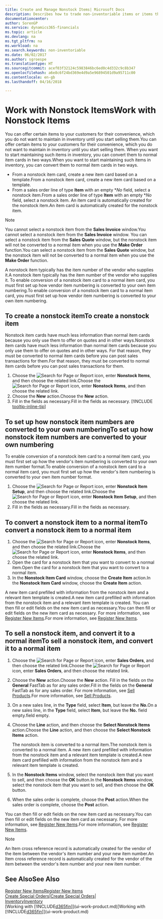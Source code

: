 ```yaml
---
title: Create and Manage Nonstock Items| Microsoft Docs
description: Describes how to trade non-inventoriable items or items that are not maintained in your inventory.
documentationcenter: 
author: SorenGP
ms.service: dynamics365-financials
ms.topic: article
ms.devlang: na
ms.tgt_pltfrm: na
ms.workload: na
ms.search.keywords: non-inventoriable
ms.date: 06/02/2017
ms.author: sgroespe
ms.translationtype: HT
ms.sourcegitcommit: acef03f32124c5983846bc6ed0c4d332c9c8b347
ms.openlocfilehash: a6e8c6f24bd369e4d9a5e96894501d9a95711c00
ms.contentlocale: en-gb
ms.lasthandoff: 04/16/2018

---
```

# <a name="work-with-nonstock-items"></a><span data-ttu-id="dd67e-103">Work with Nonstock Items</span><span class="sxs-lookup"><span data-stu-id="dd67e-103">Work with Nonstock Items</span></span>
<span data-ttu-id="dd67e-104">You can offer certain items to your customers for their convenience, which you do not want to maintain in inventory until you start selling them.</span><span class="sxs-lookup"><span data-stu-id="dd67e-104">You can offer certain items to your customers for their convenience, which you do not want to maintain in inventory until you start selling them.</span></span> <span data-ttu-id="dd67e-105">When you want to start maintaining such items in inventory, you can convert them to normal item cards in two ways.</span><span class="sxs-lookup"><span data-stu-id="dd67e-105">When you want to start maintaining such items in inventory, you can convert them to normal item cards in two ways.</span></span>

* <span data-ttu-id="dd67e-106">From a nonstock item card, create a new item card based on a template.</span><span class="sxs-lookup"><span data-stu-id="dd67e-106">From a nonstock item card, create a new item card based on a template.</span></span>
* <span data-ttu-id="dd67e-107">From a sales order line of type **Item** with an empty \**No* field, select a nonstock item.</span><span class="sxs-lookup"><span data-stu-id="dd67e-107">From a sales order line of type **Item** with an empty \**No* field, select a nonstock item.</span></span> <span data-ttu-id="dd67e-108">An item card is automatically created for the nonstock item.</span><span class="sxs-lookup"><span data-stu-id="dd67e-108">An item card is automatically created for the nonstock item.</span></span>

> [!NOTE]  
>   <span data-ttu-id="dd67e-109">You cannot select a nonstock item from the **Sales Invoice** window.</span><span class="sxs-lookup"><span data-stu-id="dd67e-109">You cannot select a nonstock item from the **Sales Invoice** window.</span></span> <span data-ttu-id="dd67e-110">You can select a nonstock item from the **Sales Quote** window, but the nonstock item will not be converted to a normal item when you use the **Make Order** function.</span><span class="sxs-lookup"><span data-stu-id="dd67e-110">You can select a nonstock item from the **Sales Quote** window, but the nonstock item will not be converted to a normal item when you use the **Make Order** function.</span></span>

<span data-ttu-id="dd67e-111">A nonstock item typically has the item number of the vendor who supplies it.</span><span class="sxs-lookup"><span data-stu-id="dd67e-111">A nonstock item typically has the item number of the vendor who supplies it.</span></span> <span data-ttu-id="dd67e-112">To enable conversion of a nonstock item card to a normal item card, you must first set up how vendor item numbering is converted to your own item numbering.</span><span class="sxs-lookup"><span data-stu-id="dd67e-112">To enable conversion of a nonstock item card to a normal item card, you must first set up how vendor item numbering is converted to your own item numbering.</span></span>   

## <a name="to-create-a-nonstock-item"></a><span data-ttu-id="dd67e-113">To create a nonstock item</span><span class="sxs-lookup"><span data-stu-id="dd67e-113">To create a nonstock item</span></span>
<span data-ttu-id="dd67e-114">Nonstock item cards have much less information than normal item cards because you only use them to offer on quotes and in other ways.</span><span class="sxs-lookup"><span data-stu-id="dd67e-114">Nonstock item cards have much less information than normal item cards because you only use them to offer on quotes and in other ways.</span></span> <span data-ttu-id="dd67e-115">For that reason, they must be converted to normal item cards before you can post sales transactions for them.</span><span class="sxs-lookup"><span data-stu-id="dd67e-115">For that reason, they must be converted to normal item cards before you can post sales transactions for them.</span></span>

1. <span data-ttu-id="dd67e-116">Choose the ![Search for Page or Report](media/ui-search/search_small.png "Search for Page or Report icon") icon, enter **Nonstock Items**, and then choose the related link.</span><span class="sxs-lookup"><span data-stu-id="dd67e-116">Choose the ![Search for Page or Report](media/ui-search/search_small.png "Search for Page or Report icon") icon, enter **Nonstock Items**, and then choose the related link.</span></span>
2. <span data-ttu-id="dd67e-117">Choose the **New** action.</span><span class="sxs-lookup"><span data-stu-id="dd67e-117">Choose the **New** action.</span></span>
3. <span data-ttu-id="dd67e-118">Fill in the fields as necessary.</span><span class="sxs-lookup"><span data-stu-id="dd67e-118">Fill in the fields as necessary.</span></span> [!INCLUDE [tooltip-inline-tip](includes/tooltip-inline-tip_md.md)]

## <a name="to-set-up-how-nonstock-item-numbers-are-converted-to-your-own-numbering"></a><span data-ttu-id="dd67e-119">To set up how nonstock item numbers are converted to your own numbering</span><span class="sxs-lookup"><span data-stu-id="dd67e-119">To set up how nonstock item numbers are converted to your own numbering</span></span>
<span data-ttu-id="dd67e-120">To enable conversion of a nonstock item card to a normal item card, you must first set up how the vendor's item numbering is converted to your own item number format.</span><span class="sxs-lookup"><span data-stu-id="dd67e-120">To enable conversion of a nonstock item card to a normal item card, you must first set up how the vendor's item numbering is converted to your own item number format.</span></span>

1. <span data-ttu-id="dd67e-121">Choose the ![Search for Page or Report](media/ui-search/search_small.png "Search for Page or Report icon") icon, enter **Nonstock Item Setup**, and then choose the related link.</span><span class="sxs-lookup"><span data-stu-id="dd67e-121">Choose the ![Search for Page or Report](media/ui-search/search_small.png "Search for Page or Report icon") icon, enter **Nonstock Item Setup**, and then choose the related link.</span></span>
2. <span data-ttu-id="dd67e-122">Fill in the fields as necessary.</span><span class="sxs-lookup"><span data-stu-id="dd67e-122">Fill in the fields as necessary.</span></span>

## <a name="to-convert-a-nonstock-item-to-a-normal-item"></a><span data-ttu-id="dd67e-123">To convert a nonstock item to a normal item</span><span class="sxs-lookup"><span data-stu-id="dd67e-123">To convert a nonstock item to a normal item</span></span>
1. <span data-ttu-id="dd67e-124">Choose the ![Search for Page or Report](media/ui-search/search_small.png "Search for Page or Report icon") icon, enter **Nonstock Items**, and then choose the related link.</span><span class="sxs-lookup"><span data-stu-id="dd67e-124">Choose the ![Search for Page or Report](media/ui-search/search_small.png "Search for Page or Report icon") icon, enter **Nonstock Items**, and then choose the related link.</span></span>
2. <span data-ttu-id="dd67e-125">Open the card for a nonstock item that you want to convert to a normal item.</span><span class="sxs-lookup"><span data-stu-id="dd67e-125">Open the card for a nonstock item that you want to convert to a normal item.</span></span>
3. <span data-ttu-id="dd67e-126">In the **Nonstock Item Card** window, choose the **Create Item** action.</span><span class="sxs-lookup"><span data-stu-id="dd67e-126">In the **Nonstock Item Card** window, choose the **Create Item** action.</span></span>

<span data-ttu-id="dd67e-127">A new item card prefilled with information from the nonstock item and a relevant item template is created.</span><span class="sxs-lookup"><span data-stu-id="dd67e-127">A new item card prefilled with information from the nonstock item and a relevant item template is created.</span></span> <span data-ttu-id="dd67e-128">You can then fill or edit fields on the new item card as necessary.</span><span class="sxs-lookup"><span data-stu-id="dd67e-128">You can then fill or edit fields on the new item card as necessary.</span></span> <span data-ttu-id="dd67e-129">For more information, see [Register New Items](inventory-how-register-new-items.md).</span><span class="sxs-lookup"><span data-stu-id="dd67e-129">For more information, see [Register New Items](inventory-how-register-new-items.md).</span></span>

## <a name="to-sell-a-nonstock-item-and-convert-it-to-a-normal-item"></a><span data-ttu-id="dd67e-130">To sell a nonstock item, and convert it to a normal item</span><span class="sxs-lookup"><span data-stu-id="dd67e-130">To sell a nonstock item, and convert it to a normal item</span></span>
1. <span data-ttu-id="dd67e-131">Choose the ![Search for Page or Report](media/ui-search/search_small.png "Search for Page or Report icon") icon, enter **Sales Orders**, and then choose the related link.</span><span class="sxs-lookup"><span data-stu-id="dd67e-131">Choose the ![Search for Page or Report](media/ui-search/search_small.png "Search for Page or Report icon") icon, enter **Sales Orders**, and then choose the related link.</span></span>
2. <span data-ttu-id="dd67e-132">Choose the **New** action.</span><span class="sxs-lookup"><span data-stu-id="dd67e-132">Choose the **New** action.</span></span> <span data-ttu-id="dd67e-133">Fill in the fields on the **General** FastTab as for any sales order.</span><span class="sxs-lookup"><span data-stu-id="dd67e-133">Fill in the fields on the **General** FastTab as for any sales order.</span></span> <span data-ttu-id="dd67e-134">For more information, see [Sell Products](sales-how-sell-products.md).</span><span class="sxs-lookup"><span data-stu-id="dd67e-134">For more information, see [Sell Products](sales-how-sell-products.md).</span></span>
3. <span data-ttu-id="dd67e-135">On a new sales line, in the **Type** field, select **Item**, but leave the **No.**</span><span class="sxs-lookup"><span data-stu-id="dd67e-135">On a new sales line, in the **Type** field, select **Item**, but leave the **No.**</span></span> <span data-ttu-id="dd67e-136">field empty.</span><span class="sxs-lookup"><span data-stu-id="dd67e-136">field empty.</span></span>
4. <span data-ttu-id="dd67e-137">Choose the **Line** action, and then choose the **Select Nonstock Items** action.</span><span class="sxs-lookup"><span data-stu-id="dd67e-137">Choose the **Line** action, and then choose the **Select Nonstock Items** action.</span></span>

    <span data-ttu-id="dd67e-138">The nonstock item is converted to a normal item.</span><span class="sxs-lookup"><span data-stu-id="dd67e-138">The nonstock item is converted to a normal item.</span></span> <span data-ttu-id="dd67e-139">A new item card prefilled with information from the nonstock item and a relevant item template is created.</span><span class="sxs-lookup"><span data-stu-id="dd67e-139">A new item card prefilled with information from the nonstock item and a relevant item template is created.</span></span>
5. <span data-ttu-id="dd67e-140">In the **Nonstock Items** window, select the nonstock item that you want to sell, and then choose the **OK** button.</span><span class="sxs-lookup"><span data-stu-id="dd67e-140">In the **Nonstock Items** window, select the nonstock item that you want to sell, and then choose the **OK** button.</span></span>
6. <span data-ttu-id="dd67e-141">When the sales order is complete, choose the **Post** action.</span><span class="sxs-lookup"><span data-stu-id="dd67e-141">When the sales order is complete, choose the **Post** action.</span></span>

<span data-ttu-id="dd67e-142">You can then fill or edit fields on the new item card as necessary.</span><span class="sxs-lookup"><span data-stu-id="dd67e-142">You can then fill or edit fields on the new item card as necessary.</span></span> <span data-ttu-id="dd67e-143">For more information, see [Register New Items](inventory-how-register-new-items.md).</span><span class="sxs-lookup"><span data-stu-id="dd67e-143">For more information, see [Register New Items](inventory-how-register-new-items.md).</span></span>

> [!NOTE]  
>   <span data-ttu-id="dd67e-144">An Item cross reference record is automatically created for the vendor of the item between the vendor's item number and your new item number.</span><span class="sxs-lookup"><span data-stu-id="dd67e-144">An Item cross reference record is automatically created for the vendor of the item between the vendor's item number and your new item number.</span></span>

## <a name="see-also"></a><span data-ttu-id="dd67e-145">See Also</span><span class="sxs-lookup"><span data-stu-id="dd67e-145">See Also</span></span>
[<span data-ttu-id="dd67e-146">Register New Items</span><span class="sxs-lookup"><span data-stu-id="dd67e-146">Register New Items</span></span>](inventory-how-register-new-items.md)  
<span data-ttu-id="dd67e-147">[Create Special Orders](sales-how-to-create-special-orders.md)|</span><span class="sxs-lookup"><span data-stu-id="dd67e-147">[Create Special Orders](sales-how-to-create-special-orders.md)|</span></span>  
[<span data-ttu-id="dd67e-148">Inventory</span><span class="sxs-lookup"><span data-stu-id="dd67e-148">Inventory</span></span>](inventory-manage-inventory.md)  
<span data-ttu-id="dd67e-149">[Working with [!INCLUDE[d365fin](includes/d365fin_md.md)]](ui-work-product.md)</span><span class="sxs-lookup"><span data-stu-id="dd67e-149">[Working with [!INCLUDE[d365fin](includes/d365fin_md.md)]](ui-work-product.md)</span></span>

